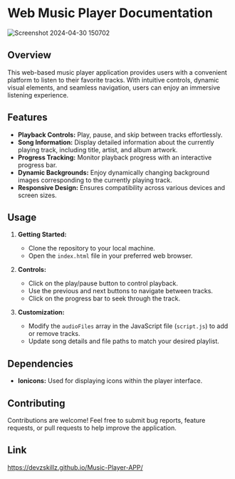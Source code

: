 # Web Music Player Documentation

![Screenshot 2024-04-30 150702](https://github.com/DevZSkillz/Music-Player-APP/assets/168499822/99fbceab-94a5-456d-8059-9b2651d65565)

## Overview

This web-based music player application provides users with a convenient platform to listen to their favorite tracks. With intuitive controls, dynamic visual elements, and seamless navigation, users can enjoy an immersive listening experience.

## Features

- **Playback Controls:** Play, pause, and skip between tracks effortlessly.
- **Song Information:** Display detailed information about the currently playing track, including title, artist, and album artwork.
- **Progress Tracking:** Monitor playback progress with an interactive progress bar.
- **Dynamic Backgrounds:** Enjoy dynamically changing background images corresponding to the currently playing track.
- **Responsive Design:** Ensures compatibility across various devices and screen sizes.

## Usage

1. **Getting Started:**

   - Clone the repository to your local machine.
   - Open the `index.html` file in your preferred web browser.

2. **Controls:**

   - Click on the play/pause button to control playback.
   - Use the previous and next buttons to navigate between tracks.
   - Click on the progress bar to seek through the track.

3. **Customization:**
   - Modify the `audioFiles` array in the JavaScript file (`script.js`) to add or remove tracks.
   - Update song details and file paths to match your desired playlist.

## Dependencies

- **Ionicons:** Used for displaying icons within the player interface.

## Contributing

Contributions are welcome! Feel free to submit bug reports, feature requests, or pull requests to help improve the application.

## Link

https://devzskillz.github.io/Music-Player-APP/
